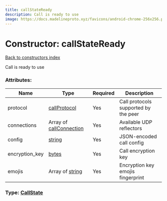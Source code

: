 ```yaml
---
title: callStateReady
description: Call is ready to use
image: https://docs.madelineproto.xyz/favicons/android-chrome-256x256.png
---
```

# Constructor: callStateReady  
[Back to constructors index](index.md)



Call is ready to use

### Attributes:

| Name     |    Type       | Required | Description |
|----------|---------------|----------|-------------|
|protocol|[callProtocol](../constructors/callProtocol.md) | Yes|Call protocols supported by the peer|
|connections|Array of [callConnection](../constructors/callConnection.md) | Yes|Available UDP reflectors|
|config|[string](../types/string.md) | Yes|JSON-encoded call config|
|encryption\_key|[bytes](../types/bytes.md) | Yes|Call encryption key|
|emojis|Array of [string](../types/string.md) | Yes|Encryption key emojis fingerprint|



### Type: [CallState](../types/CallState.md)


